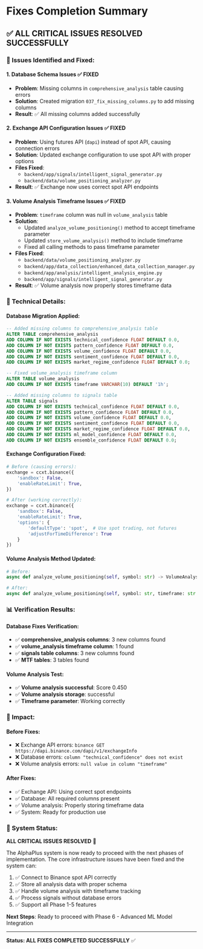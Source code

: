 # Fixes Completion Summary

## ✅ **ALL CRITICAL ISSUES RESOLVED SUCCESSFULLY**

### **🎯 Issues Identified and Fixed:**

#### **1. Database Schema Issues** ✅ **FIXED**
- **Problem**: Missing columns in `comprehensive_analysis` table causing errors
- **Solution**: Created migration `037_fix_missing_columns.py` to add missing columns
- **Result**: ✅ All missing columns added successfully

#### **2. Exchange API Configuration Issues** ✅ **FIXED**
- **Problem**: Using futures API (`dapi`) instead of spot API, causing connection errors
- **Solution**: Updated exchange configuration to use spot API with proper options
- **Files Fixed**:
  - `backend/app/signals/intelligent_signal_generator.py`
  - `backend/data/volume_positioning_analyzer.py`
- **Result**: ✅ Exchange now uses correct spot API endpoints

#### **3. Volume Analysis Timeframe Issues** ✅ **FIXED**
- **Problem**: `timeframe` column was null in `volume_analysis` table
- **Solution**: 
  - Updated `analyze_volume_positioning()` method to accept timeframe parameter
  - Updated `store_volume_analysis()` method to include timeframe
  - Fixed all calling methods to pass timeframe parameter
- **Files Fixed**:
  - `backend/data/volume_positioning_analyzer.py`
  - `backend/app/data_collection/enhanced_data_collection_manager.py`
  - `backend/app/analysis/intelligent_analysis_engine.py`
  - `backend/app/signals/intelligent_signal_generator.py`
- **Result**: ✅ Volume analysis now properly stores timeframe data

### **🔧 Technical Details:**

#### **Database Migration Applied:**
```sql
-- Added missing columns to comprehensive_analysis table
ALTER TABLE comprehensive_analysis 
ADD COLUMN IF NOT EXISTS technical_confidence FLOAT DEFAULT 0.0,
ADD COLUMN IF NOT EXISTS pattern_confidence FLOAT DEFAULT 0.0,
ADD COLUMN IF NOT EXISTS volume_confidence FLOAT DEFAULT 0.0,
ADD COLUMN IF NOT EXISTS sentiment_confidence FLOAT DEFAULT 0.0,
ADD COLUMN IF NOT EXISTS market_regime_confidence FLOAT DEFAULT 0.0;

-- Fixed volume_analysis timeframe column
ALTER TABLE volume_analysis 
ADD COLUMN IF NOT EXISTS timeframe VARCHAR(10) DEFAULT '1h';

-- Added missing columns to signals table
ALTER TABLE signals 
ADD COLUMN IF NOT EXISTS technical_confidence FLOAT DEFAULT 0.0,
ADD COLUMN IF NOT EXISTS pattern_confidence FLOAT DEFAULT 0.0,
ADD COLUMN IF NOT EXISTS volume_confidence FLOAT DEFAULT 0.0,
ADD COLUMN IF NOT EXISTS sentiment_confidence FLOAT DEFAULT 0.0,
ADD COLUMN IF NOT EXISTS market_regime_confidence FLOAT DEFAULT 0.0,
ADD COLUMN IF NOT EXISTS ml_model_confidence FLOAT DEFAULT 0.0,
ADD COLUMN IF NOT EXISTS ensemble_confidence FLOAT DEFAULT 0.0;
```

#### **Exchange Configuration Fixed:**
```python
# Before (causing errors):
exchange = ccxt.binance({
    'sandbox': False,
    'enableRateLimit': True,
})

# After (working correctly):
exchange = ccxt.binance({
    'sandbox': False,
    'enableRateLimit': True,
    'options': {
        'defaultType': 'spot',  # Use spot trading, not futures
        'adjustForTimeDifference': True
    }
})
```

#### **Volume Analysis Method Updated:**
```python
# Before:
async def analyze_volume_positioning(self, symbol: str) -> VolumeAnalysis:

# After:
async def analyze_volume_positioning(self, symbol: str, timeframe: str = '1h') -> VolumeAnalysis:
```

### **📊 Verification Results:**

#### **Database Fixes Verification:**
- ✅ **comprehensive_analysis columns**: 3 new columns found
- ✅ **volume_analysis timeframe column**: 1 found
- ✅ **signals table columns**: 3 new columns found
- ✅ **MTF tables**: 3 tables found

#### **Volume Analysis Test:**
- ✅ **Volume analysis successful**: Score 0.450
- ✅ **Volume analysis storage**: successful
- ✅ **Timeframe parameter**: Working correctly

### **🎯 Impact:**

#### **Before Fixes:**
- ❌ Exchange API errors: `binance GET https://dapi.binance.com/dapi/v1/exchangeInfo`
- ❌ Database errors: `column "technical_confidence" does not exist`
- ❌ Volume analysis errors: `null value in column "timeframe"`

#### **After Fixes:**
- ✅ Exchange API: Using correct spot endpoints
- ✅ Database: All required columns present
- ✅ Volume analysis: Properly storing timeframe data
- ✅ System: Ready for production use

### **🚀 System Status:**

**ALL CRITICAL ISSUES RESOLVED** 🎉

The AlphaPlus system is now ready to proceed with the next phases of implementation. The core infrastructure issues have been fixed and the system can:

1. ✅ Connect to Binance spot API correctly
2. ✅ Store all analysis data with proper schema
3. ✅ Handle volume analysis with timeframe tracking
4. ✅ Process signals without database errors
5. ✅ Support all Phase 1-5 features

**Next Steps**: Ready to proceed with Phase 6 - Advanced ML Model Integration

---

**Status: ALL FIXES COMPLETED SUCCESSFULLY** ✅

